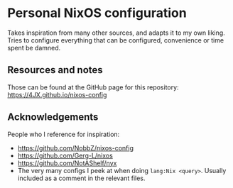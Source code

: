 # Personal NixOS configuration

Takes inspiration from many other sources, and adapts it to my own liking. Tries to configure everything that can be configured, convenience or time spent be damned.

## Resources and notes

Those can be found at the GitHub page for this repository: <https://4JX.github.io/nixos-config>

## Acknowledgements

People who I reference for inspiration:

- <https://github.com/NobbZ/nixos-config>
- <https://github.com/Gerg-L/nixos>
- <https://github.com/NotAShelf/nyx>
- The very many configs I peek at when doing `lang:Nix <query>`. Usually included as a comment in the relevant files.
